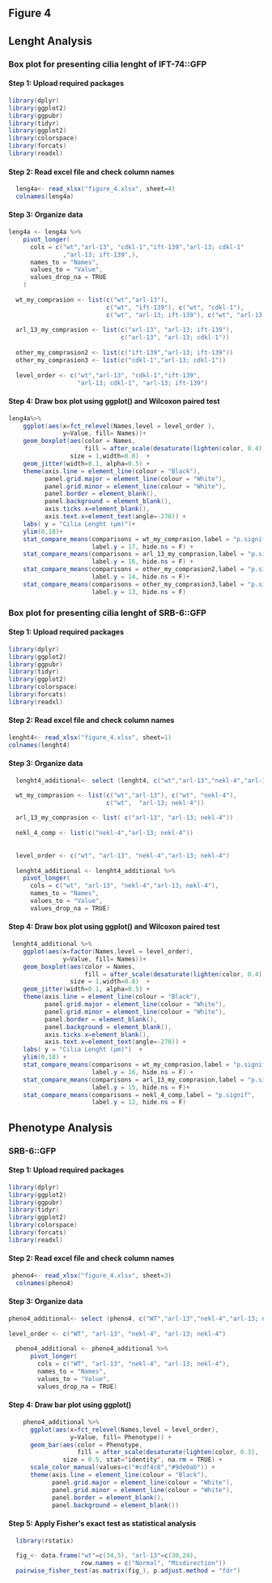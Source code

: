 ## Figure 4

## Lenght Analysis

###  Box plot for presenting cilia lenght of IFT-74::GFP


#### Step 1: Upload required packages

``` Java  
library(dplyr)
library(ggplot2)
library(ggpubr)
library(tidyr)
library(ggplot2)
library(colorspace)
library(forcats)
library(readxl)
```

#### Step 2: Read excel file and check column names

``` Java 
  leng4a<- read_xlsx("figure_4.xlsx", sheet=4)
  colnames(leng4a)
```
 
 #### Step 3: Organize data

``` Java 
leng4a <- leng4a %>%
    pivot_longer(
      cols = c("wt","arl-13", "cdkl-1","ift-139","arl-13; cdkl-1"
               ,"arl-13; ift-139",),
      names_to = "Names",
      values_to = "Value",
      values_drop_na = TRUE
    )
  
  wt_my_comprasion <- list(c("wt","arl-13"),
                           c("wt", "ift-139"), c("wt", "cdkl-1"),
                           c("wt", "arl-13; ift-139"), c("wt", "arl-13; cdkl-1"))
  
  arl_13_my_comprasion <- list(c("arl-13", "arl-13; ift-139"),
                               c("arl-13", "arl-13; cdkl-1"))
  
  other_my_comprasion2 <- list(c("ift-139","arl-13; ift-139"))
  other_my_comprasion3 <- list(c("cdkl-1","arl-13; cdkl-1"))
  
  level_order <- c("wt","arl-13", "cdkl-1","ift-139", 
                   "arl-13; cdkl-1", "arl-13; ift-139")
```

#### Step 4: Draw box plot using ggplot() and Wilcoxon paired test

``` Java 
leng4a%>%
    ggplot(aes(x=fct_relevel(Names,level = level_order ),
               y=Value, fill= Names))+
    geom_boxplot(aes(color = Names,
                     fill = after_scale(desaturate(lighten(color, 0.4), .3))),
                 size = 1,width=0.8)  +
    geom_jitter(width=0.1, alpha=0.5) +
    theme(axis.line = element_line(colour = "Black"),
          panel.grid.major = element_line(colour = "White"),
          panel.grid.minor = element_line(colour = "White"),
          panel.border = element_blank(),
          panel.background = element_blank(),
          axis.ticks.x=element_blank(),
          axis.text.x=element_text(angle=-270)) +
    labs( y = "Cilia Lenght (µm)")+
    ylim(0,18)+
    stat_compare_means(comparisons = wt_my_comprasion,label = "p.signif" ,
                       label.y = 17, hide.ns = F) +
    stat_compare_means(comparisons = arl_13_my_comprasion,label = "p.signif" ,
                       label.y = 16, hide.ns = F) +
    stat_compare_means(comparisons = other_my_comprasion2,label = "p.signif" ,
                       label.y = 14, hide.ns = F)+
    stat_compare_means(comparisons = other_my_comprasion3,label = "p.signif" ,
                       label.y = 13, hide.ns = F)
```

###  Box plot for presenting cilia lenght of SRB-6::GFP

#### Step 1: Upload required packages

``` Java  
library(dplyr)
library(ggplot2)
library(ggpubr)
library(tidyr)
library(ggplot2)
library(colorspace)
library(forcats)
library(readxl)
```

#### Step 2: Read excel file and check column names

``` Java 
lenght4<- read_xlsx("figure_4.xlsx", sheet=1)
colnames(lenght4)
```

 #### Step 3: Organize data

``` Java 
  lenght4_additional<- select (lenght4, c("wt","arl-13","nekl-4","arl-13; nekl-4" ))

  wt_my_comprasion <- list(c("wt","arl-13"), c("wt", "nekl-4"),
                           c("wt",  "arl-13; nekl-4"))
  
  arl_13_my_comprasion <- list( c("arl-13", "arl-13; nekl-4"))
 
  nekl_4_comp <- list(c("nekl-4","arl-13; nekl-4"))
  
  
  level_order <- c("wt", "arl-13", "nekl-4","arl-13; nekl-4")
  
  lenght4_additional <- lenght4_additional %>%
    pivot_longer(
      cols = c("wt", "arl-13", "nekl-4","arl-13; nekl-4"),
      names_to = "Names", 
      values_to = "Value",
      values_drop_na = TRUE)
```

#### Step 4: Draw box plot using ggplot() and Wilcoxon paired test

``` Java 
 lenght4_additional %>%
    ggplot(aes(x=factor(Names,level = level_order), 
               y=Value, fill= Names))+
    geom_boxplot(aes(color = Names,
                     fill = after_scale(desaturate(lighten(color, 0.4), .3))),
                 size = 1,width=0.8)  +
    geom_jitter(width=0.1, alpha=0.5) +
    theme(axis.line = element_line(colour = "Black"),
          panel.grid.major = element_line(colour = "White"),
          panel.grid.minor = element_line(colour = "White"),
          panel.border = element_blank(),
          panel.background = element_blank(),
          axis.ticks.x=element_blank(),
          axis.text.x=element_text(angle=-270)) +
    labs( y = "Cilia Lenght (µm)")  +
    ylim(0,18) +
    stat_compare_means(comparisons = wt_my_comprasion,label = "p.signif",
                       label.y = 16, hide.ns = F) +
    stat_compare_means(comparisons = arl_13_my_comprasion,label = "p.signif",
                       label.y = 15, hide.ns = F)+
    stat_compare_means(comparisons = nekl_4_comp,label = "p.signif",
                       label.y = 12, hide.ns = F)
```

## Phenotype Analysis

### SRB-6::GFP

#### Step 1: Upload required packages

``` Java  
library(dplyr)
library(ggplot2)
library(ggpubr)
library(tidyr)
library(ggplot2)
library(colorspace)
library(forcats)
library(readxl)
```

#### Step 2: Read excel file and check column names

``` Java 
 pheno4<- read_xlsx("figure_4.xlsx", sheet=3)
  colnames(pheno4)
```

#### Step 3: Organize data

``` Java 
pheno4_additional<- select (pheno4, c("WT","arl-13","nekl-4","arl-13; nekl-4", "Phenotype" ))
  
level_order <- c("WT", "arl-13", "nekl-4", "arl-13; nekl-4")
    
  pheno4_additional <- pheno4_additional %>%
      pivot_longer(
        cols = c("WT", "arl-13", "nekl-4", "arl-13; nekl-4"),
        names_to = "Names",
        values_to = "Value",
        values_drop_na = TRUE)
```

#### Step 4: Draw bar plot using ggplot()

``` Java 
    pheno4_additional %>%
      ggplot(aes(x=fct_relevel(Names,level = level_order),
                 y=Value, fill= Phenotype)) +
      geom_bar(aes(color = Phenotype,
                   fill = after_scale(desaturate(lighten(color, 0.3), .3))),
               size = 0.5, stat='identity', na.rm = TRUE) +
      scale_color_manual(values=c("#cdf4c8","#9de0ab")) +
      theme(axis.line = element_line(colour = "Black"),
            panel.grid.major = element_line(colour = "White"),
            panel.grid.minor = element_line(colour = "White"),
            panel.border = element_blank(),
            panel.background = element_blank())
```

#### Step 5: Apply Fisher's exact test as statistical analysis

``` Java 
  library(rstatix)
  
  fig_<- data.frame("wt"=c(34,5), "arl-13"=c(30,24),
                    row.names = c("Normal", "Misdirection"))
  pairwise_fisher_test(as.matrix(fig_), p.adjust.method = "fdr")
```








